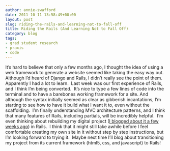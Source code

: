 ```yaml
---
author: annie-swafford
date: 2011-10-11 13:58:49+00:00
layout: post
slug: riding-the-rails-and-learning-not-to-fall-off
title: Riding the Rails (And Learning Not to Fall Off)
category: blog
tags:
- grad student research
- praxis
- code
---
```


It’s hard to believe that only a few months ago, I thought the idea of using a web framework to generate a website seemed like taking the easy way out.  Although I’d heard of Django and Rails, I didn’t really see the point of them.  Apparently I had a lot to learn.  Last week was our first experience of Rails, and I think I’m being converted.  It’s nice to type a few lines of code into the terminal and to have a barebones working framework for a site. And although the syntax initially seemed as clear as gibberish incantations, I’m starting to see how to have it build what I want it to, even without the scaffolding.  I’m finally understanding MVC architecture patterns, and I think that many features of Rails, including partials, will be incredibly helpful.  I’m even thinking about rebuilding my digital project ([I blogged about it a few weeks ago](http://www.scholarslab.org/praxis-program/introducing-our-digital-work-%E2%80%9Csongs-of-the-victorians%E2%80%9D/)) in Rails.  I think that it might still take awhile before I feel comfortable creating my own site in it without step by step instructions, but I’m looking forward to trying it.  Maybe next time I’ll blog about transitioning my project from its current framework (html5, css, and javascript) to Rails!
